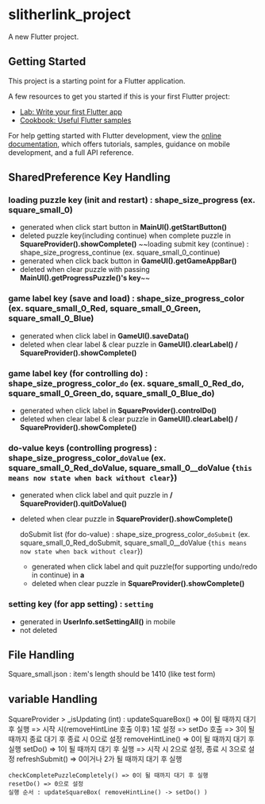 # slitherlink_project

A new Flutter project.

## Getting Started

This project is a starting point for a Flutter application.

A few resources to get you started if this is your first Flutter project:

- [Lab: Write your first Flutter app](https://docs.flutter.dev/get-started/codelab)
- [Cookbook: Useful Flutter samples](https://docs.flutter.dev/cookbook)

For help getting started with Flutter development, view the
[online documentation](https://docs.flutter.dev/), which offers tutorials,
samples, guidance on mobile development, and a full API reference.

## SharedPreference Key Handling

### loading puzzle key (init and restart) : shape_size_progress (ex. square_small_0)
- generated when click start button in **MainUI().getStartButton()**
- deleted puzzle key(including continue) when complete puzzle in **SquareProvider().showComplete()**
~~loading submit key (continue) : shape_size_progress_continue (ex. square_small_0_continue)
- generated when click back button in **GameUI().getGameAppBar()**
- deleted when clear puzzle with passing **MainUI().getProgressPuzzle()'s key**~~

### game label key (save and load) : shape_size_progress_color (ex. square_small_0_Red, square_small_0_Green, square_small_0_Blue)
- generated when click label in **GameUI().saveData()**
- deleted when clear label & clear puzzle in **GameUI().clearLabel() / SquareProvider().showComplete()**

### game label key (for controlling do) : shape_size_progress_color_`do` (ex. square_small_0_Red_do, square_small_0_Green_do, square_small_0_Blue_do)
- generated when click label in **SquareProvider().controlDo()**
- deleted when clear label & clear puzzle in **GameUI().clearLabel() / SquareProvider().showComplete()**

### do-value keys (controlling progress) : shape_size_progress_color_`doValue` (ex. square_small_0_Red_doValue, square_small_0__doValue {`this means now state when back without clear`})
- generated when click label and quit puzzle in **/ SquareProvider().quitDoValue()**
- deleted when clear puzzle in **SquareProvider().showComplete()**

    doSubmit list (for do-value) : shape_size_progress_color_`doSubmit` (ex. square_small_0_Red_doSubmit, square_small_0__doValue {`this means now state when back without clear`})
    - generated when click label and quit puzzle(for supporting undo/redo in continue) in **a**
    - deleted when clear puzzle in **SquareProvider().showComplete()**

### setting key (for app setting) : `setting`
- generated in **UserInfo.setSettingAll()** in mobile
- not deleted

## File Handling

Square_small.json : item's length should be 1410 (like test form) 

## variable Handling

SquareProvider > _isUpdating (int) :
    updateSquareBox() => 0이 될 때까지 대기 후 실행 => 시작 시(removeHintLine 호출 이후) 1로 설정 => setDo 호출 => 3이 될 때까지 종료 대기 후 종료 시 0으로 설정
    removeHintLine() => 0이 될 때까지 대기 후 실행
    setDo() => 1이 될 때까지 대기 후 실행 => 시작 시 2으로 설정, 종료 시 3으로 설정
    refreshSubmit() => 0이거나 2가 될 때까지 대기 후 실행

    checkCompletePuzzleCompletely() => 0이 될 때까지 대기 후 실행
    resetDo() => 0으로 설정
    실행 순서 : updateSquareBox( removeHintLine() -> setDo() )